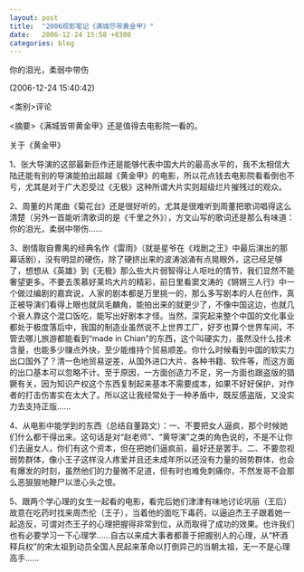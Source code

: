 ```yaml
---
layout: post
title:  "2006观影笔记《满城尽带黄金甲》"
date:   2006-12-24 15:58 +0300
categories: blog
---
```


你的泪光，柔弱中带伤

(2006-12-24 15:40:42)

<类别>评论

<摘要>《满城皆带黄金甲》还是值得去电影院一看的。

关于《黄金甲》

1、张大导演的这部最新巨作还是能够代表中国大片的最高水平的，我不太相信大陆还能有别的导演能拍出超越《黄金甲》的电影，所以花点钱去电影院看看倒也不亏，尤其是对于广大忍受过《无极》这种所谓大片实则超级烂片摧残过的观众。

2、周董的片尾曲《菊花台》还是很好听的，尤其是很难听到周董把歌词唱得这么清楚（另外一首能听清歌词的是《千里之外》），方文山写的歌词还是那么有味道：你的泪光，柔弱中带伤……

3、剧情取自曹禺的经典名作《雷雨》（就是星爷在《戏剧之王》中最后演出的那幕话剧），没有明显的硬伤，除了硬挤出来的波涛汹涌有点晃眼外，这已经足够了，想想从《英雄》到《无极》那么些大片弱智得让人呕吐的情节，我们显然不能奢望更多。不要去羡慕好莱坞大片的精彩，前日里看窦文涛的《锵锵三人行》中一个做过编剧的嘉宾说，人家的剧本都是万里挑一的，那么多写剧本的人在创作，真正被导演们看得上眼也就凤毛麟角，能拍出来的就更少了，不像中国这边，也就几个衰人靠这个混口饭吃，能写出好剧本才怪。当然，深究起来整个中国的文化事业都处于极度落后中，我国的制造业虽然说不上世界工厂，好歹也算个世界车间，不管去哪儿旅游都能看到“made in Chian”的东西，这个叫硬实力，虽然没什么技术含量，也能多少赚点外快，至少能维持个贸易顺差。你什么时候看到中国的软实力出口国外了？清一色地贸易逆差，从国外进口大片、各种书籍、软件等，而这方面的出口基本可以忽略不计。至于原因，一方面创造力不足，另一方面也跟盗版的猖獗有关，因为知识产权这个东西复制起来基本不需要成本，如果不好好保护，对作者的打击伤害实在太大了。所以这让我经常处于一种矛盾中，既反感盗版，又没实力去支持正版……

4、从电影中能学到的东西（总结自董路文）：一、不要把女人逼疯，那个时候她们什么都干得出来。这句话是对“赵老师”、“黄导演”之类的角色说的，不是不让你们去逼女人，你们有这个资本，但在把她们逼疯前，最好还是罢手。二、不要忽视弱势群体，像小王子这样没人疼爱并且还未成年所以还没有力量的弱势群体，也会有爆发的时刻，虽然他们的力量微不足道，但有时也难免刺痛你，不然发哥不会那么恶狠狠地鞭尸以泄心头之恨。

5、跟两个学心理的女生一起看的电影，看完后她们津津有味地讨论巩丽（王后）故意在吃药时找来周杰伦（王子），当着他的面吃下毒药，以逼迫杰王子跟着她一起造反，可谓对杰王子的心理把握得非常到位，从而取得了成功的效果。也许我们也有必要学习一下心理学……自古以来成大事者都善于把握别人的心理，从“杯酒释兵权”的宋太祖到动员全国人民起来革命以打倒异己的当朝太祖，无一不是心理高手……






<!--end-->

